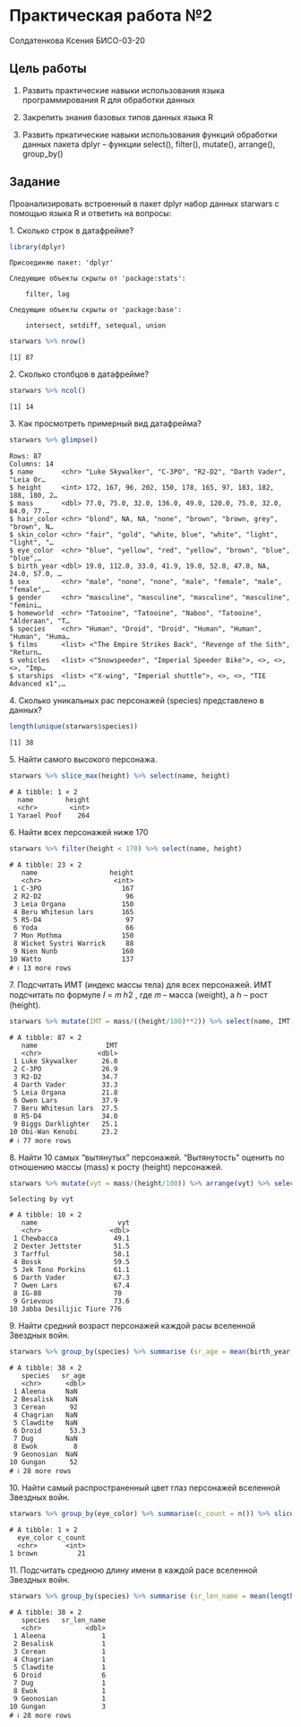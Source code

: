# Практическая работа №2
Солдатенкова Ксения БИСО-03-20

## Цель работы

1.  Развить практические навыки использования языка программирования R
    для обработки данных

2.  Закрепить знания базовых типов данных языка R

3.  Развить пркатические навыки использования функций обработки данных
    пакета dplyr – функции select(), filter(), mutate(), arrange(),
    group_by()

## Задание

Проанализировать встроенный в пакет dplyr набор данных starwars с
помощью языка R и ответить на вопросы:

1\. Сколько строк в датафрейме?

``` r
library(dplyr)
```


    Присоединяю пакет: 'dplyr'

    Следующие объекты скрыты от 'package:stats':

        filter, lag

    Следующие объекты скрыты от 'package:base':

        intersect, setdiff, setequal, union

``` r
starwars %>% nrow()
```

    [1] 87

2\. Сколько столбцов в датафрейме?

``` r
starwars %>% ncol()
```

    [1] 14

3\. Как просмотреть примерный вид датафрейма?

``` r
starwars %>% glimpse()
```

    Rows: 87
    Columns: 14
    $ name       <chr> "Luke Skywalker", "C-3PO", "R2-D2", "Darth Vader", "Leia Or…
    $ height     <int> 172, 167, 96, 202, 150, 178, 165, 97, 183, 182, 188, 180, 2…
    $ mass       <dbl> 77.0, 75.0, 32.0, 136.0, 49.0, 120.0, 75.0, 32.0, 84.0, 77.…
    $ hair_color <chr> "blond", NA, NA, "none", "brown", "brown, grey", "brown", N…
    $ skin_color <chr> "fair", "gold", "white, blue", "white", "light", "light", "…
    $ eye_color  <chr> "blue", "yellow", "red", "yellow", "brown", "blue", "blue",…
    $ birth_year <dbl> 19.0, 112.0, 33.0, 41.9, 19.0, 52.0, 47.0, NA, 24.0, 57.0, …
    $ sex        <chr> "male", "none", "none", "male", "female", "male", "female",…
    $ gender     <chr> "masculine", "masculine", "masculine", "masculine", "femini…
    $ homeworld  <chr> "Tatooine", "Tatooine", "Naboo", "Tatooine", "Alderaan", "T…
    $ species    <chr> "Human", "Droid", "Droid", "Human", "Human", "Human", "Huma…
    $ films      <list> <"The Empire Strikes Back", "Revenge of the Sith", "Return…
    $ vehicles   <list> <"Snowspeeder", "Imperial Speeder Bike">, <>, <>, <>, "Imp…
    $ starships  <list> <"X-wing", "Imperial shuttle">, <>, <>, "TIE Advanced x1",…

4\. Сколько уникальных рас персонажей (species) представлено в данных?

``` r
length(unique(starwars$species))
```

    [1] 38

5\. Найти самого высокого персонажа.

``` r
starwars %>% slice_max(height) %>% select(name, height)
```

    # A tibble: 1 × 2
      name        height
      <chr>        <int>
    1 Yarael Poof    264

6\. Найти всех персонажей ниже 170

``` r
starwars %>% filter(height < 170) %>% select(name, height)
```

    # A tibble: 23 × 2
       name                  height
       <chr>                  <int>
     1 C-3PO                    167
     2 R2-D2                     96
     3 Leia Organa              150
     4 Beru Whitesun lars       165
     5 R5-D4                     97
     6 Yoda                      66
     7 Mon Mothma               150
     8 Wicket Systri Warrick     88
     9 Nien Nunb                160
    10 Watto                    137
    # ℹ 13 more rows

7\. Подсчитать ИМТ (индекс массы тела) для всех персонажей. ИМТ
подсчитать по формуле 𝐼 = 𝑚 ℎ2 , где 𝑚 – масса (weight), а ℎ – рост
(height).

``` r
starwars %>% mutate(IMT = mass/((height/100)**2)) %>% select(name, IMT)
```

    # A tibble: 87 × 2
       name                 IMT
       <chr>              <dbl>
     1 Luke Skywalker      26.0
     2 C-3PO               26.9
     3 R2-D2               34.7
     4 Darth Vader         33.3
     5 Leia Organa         21.8
     6 Owen Lars           37.9
     7 Beru Whitesun lars  27.5
     8 R5-D4               34.0
     9 Biggs Darklighter   25.1
    10 Obi-Wan Kenobi      23.2
    # ℹ 77 more rows

8\. Найти 10 самых “вытянутых” персонажей. “Вытянутость” оценить по
отношению массы (mass) к росту (height) персонажей.

``` r
starwars %>% mutate(vyt = mass/(height/100)) %>% arrange(vyt) %>% select(name, vyt) %>% top_n(10)
```

    Selecting by vyt

    # A tibble: 10 × 2
       name                    vyt
       <chr>                 <dbl>
     1 Chewbacca              49.1
     2 Dexter Jettster        51.5
     3 Tarfful                58.1
     4 Bossk                  59.5
     5 Jek Tono Porkins       61.1
     6 Darth Vader            67.3
     7 Owen Lars              67.4
     8 IG-88                  70  
     9 Grievous               73.6
    10 Jabba Desilijic Tiure 776  

9\. Найти средний возраст персонажей каждой расы вселенной Звездных
войн.

``` r
starwars %>% group_by(species) %>% summarise (sr_age = mean(birth_year, na.rm = TRUE))
```

    # A tibble: 38 × 2
       species   sr_age
       <chr>      <dbl>
     1 Aleena     NaN  
     2 Besalisk   NaN  
     3 Cerean      92  
     4 Chagrian   NaN  
     5 Clawdite   NaN  
     6 Droid       53.3
     7 Dug        NaN  
     8 Ewok         8  
     9 Geonosian  NaN  
    10 Gungan      52  
    # ℹ 28 more rows

10\. Найти самый распространенный цвет глаз персонажей вселенной
Звездных войн.

``` r
starwars %>% group_by(eye_color) %>% summarise(c_count = n()) %>% slice_max(c_count)
```

    # A tibble: 1 × 2
      eye_color c_count
      <chr>       <int>
    1 brown          21

11\. Подсчитать среднюю длину имени в каждой расе вселенной Звездных
войн.

``` r
starwars %>% group_by(species) %>% summarise (sr_len_name = mean(length(name)))
```

    # A tibble: 38 × 2
       species   sr_len_name
       <chr>           <dbl>
     1 Aleena              1
     2 Besalisk            1
     3 Cerean              1
     4 Chagrian            1
     5 Clawdite            1
     6 Droid               6
     7 Dug                 1
     8 Ewok                1
     9 Geonosian           1
    10 Gungan              3
    # ℹ 28 more rows
